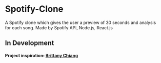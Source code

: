 # Spotify-Clone
A Spotify clone which gives the user a preview of 30 seconds and analysis for each song. Made by Spotify API, Node.js, React.js

## In Development

#### Project inspiration: [Brittany Chiang](https://github.com/bchiang7)
